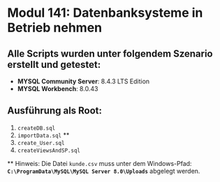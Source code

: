 # Modul 141: Datenbanksysteme in Betrieb nehmen

## Alle Scripts wurden unter folgendem Szenario erstellt und getestet:
- **MYSQL Community Server**: 8.4.3 LTS Edition
- **MYSQL Workbench**: 8.0.43

## Ausführung als Root:
1. `createDB.sql`
2. `importData.sql` **
3. `create_User.sql`
4. `createViewsAndSP.sql`

** Hinweis: Die Datei `kunde.csv` muss unter dem Windows-Pfad: 
**`C:\ProgramData\MySQL\MySQL Server 8.0\Uploads`** abgelegt werden.
